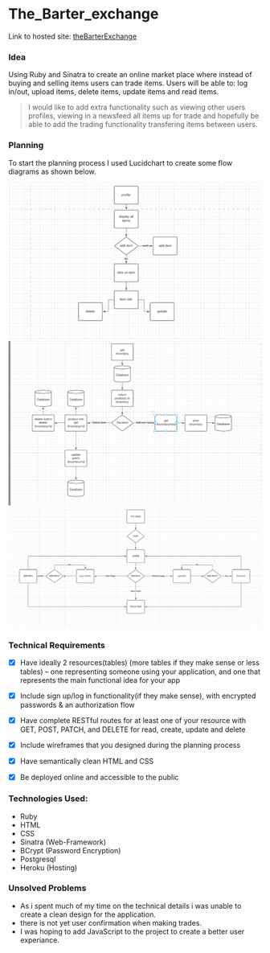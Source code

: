 # The_Barter_exchange

Link to hosted site: 
[theBarterExchange](https://the-barter-exchange.herokuapp.com/)

### Idea
Using Ruby and Sinatra to create an online market place where instead of buying and selling items users can trade items. Users will be able to: log in/out, upload items, delete items, update items and read items. 
> I would like to add extra functionality such as viewing other users profiles, viewing in a newsfeed all items up for trade and hopefully be able to add the trading functionality transfering items between users.

### Planning
To start the planning process I used Lucidchart to create some flow diagrams as shown below.

![flowchart](public/Images/profile_plan)
![flowchart](public/Images/inventory_plan.png)
![flowchart](public/Images/flowchart)


### Technical Requirements
- [x] Have ideally 2 resources(tables) (more tables if they make sense or less tables) – one representing someone using your application, and one that represents the main functional idea for your app

- [x] Include sign up/log in functionality(if they make sense), with encrypted passwords & an authorization flow

- [x] Have complete RESTful routes for at least one of your resource with GET, POST, PATCH, and DELETE for read, create, update and delete

- [x] Include wireframes that you designed during the planning process

- [x] Have semantically clean HTML and CSS

- [x] Be deployed online and accessible to the public


### Technologies Used:
* Ruby 
* HTML
* CSS
* Sinatra (Web-Framework)
* BCrypt (Password Encryption)
* Postgresql
* Heroku (Hosting)

### Unsolved Problems

* As i spent much of my time on the technical details i was unable to create a clean design for the application.
* there is not yet user confirmation when making trades.
* I was hoping to add JavaScript to the project to create a better user experiance.